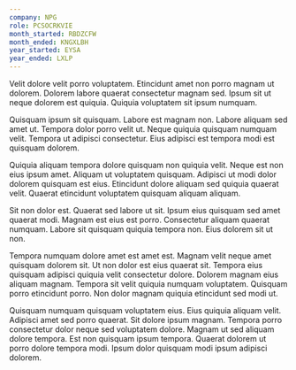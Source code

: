 ```yaml
---
company: NPG
role: PCSOCRKVIE
month_started: RBDZCFW
month_ended: KNGXLBH
year_started: EYSA
year_ended: LXLP
---
```


Velit dolore velit porro voluptatem. Etincidunt amet non porro magnam ut dolorem. Dolorem labore quaerat consectetur magnam sed. Ipsum sit ut neque dolorem est quiquia. Quiquia voluptatem sit ipsum numquam.

Quisquam ipsum sit quisquam. Labore est magnam non. Labore aliquam sed amet ut. Tempora dolor porro velit ut. Neque quiquia quisquam numquam velit. Tempora ut adipisci consectetur. Eius adipisci est tempora modi est quisquam dolorem.

Quiquia aliquam tempora dolore quisquam non quiquia velit. Neque est non eius ipsum amet. Aliquam ut voluptatem quisquam. Adipisci ut modi dolor dolorem quisquam est eius. Etincidunt dolore aliquam sed quiquia quaerat velit. Quaerat etincidunt voluptatem quisquam aliquam aliquam.

Sit non dolor est. Quaerat sed labore ut sit. Ipsum eius quisquam sed amet quaerat modi. Magnam est eius est porro. Consectetur aliquam quaerat numquam. Labore sit quisquam quiquia tempora non. Eius dolorem sit ut non.

Tempora numquam dolore amet est amet est. Magnam velit neque amet quisquam dolorem sit. Ut non dolor est eius quaerat sit. Tempora eius quisquam adipisci quiquia velit consectetur dolore. Dolorem magnam eius aliquam magnam. Tempora sit velit quiquia numquam voluptatem. Quisquam porro etincidunt porro. Non dolor magnam quiquia etincidunt sed modi ut.

Quisquam numquam quisquam voluptatem eius. Eius quiquia aliquam velit. Adipisci amet sed porro quaerat. Sit dolore ipsum magnam. Tempora porro consectetur dolor neque sed voluptatem dolore. Magnam ut sed aliquam dolore tempora. Est non quisquam ipsum tempora. Quaerat dolorem ut porro dolore tempora modi. Ipsum dolor quisquam modi ipsum adipisci dolorem.
    